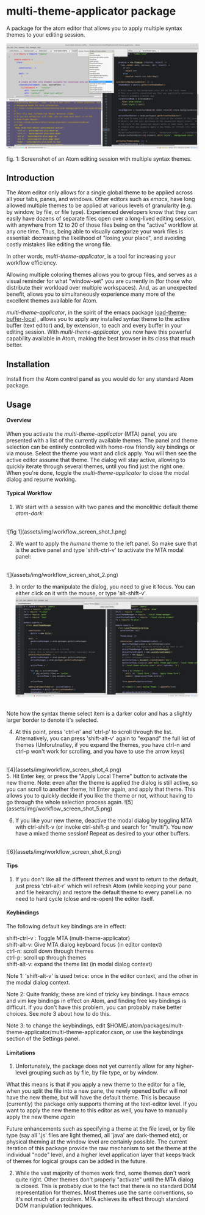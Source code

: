 # multi-theme-applicator package
A package for the atom editor that allows you to apply multiple syntax themes to your editing session.  

![fig 1](assets/img/multi_themed_screen_shot_1.png)

fig. 1: Screenshot of an Atom editing session with multiple syntax themes.

## Introduction
The Atom editor only allows for a single global theme to be applied across all your tabs, panes, and windows.  Other editors such as _emacs_, have long allowed multiple themes to be applied at various levels of granularity (e.g. by window, by file, or file type).  Experienced developers know that they can easily have dozens of separate files open over a long-lived editing session, with anywhere from 12 to 20 of those files being on the "active" workflow at any one time.  Thus, being able to visually categorize your work files is essential: decreasing the likelihood of "losing your place", and avoiding costly mistakes like editing the wrong file.  

In other words, _multi-theme-applicator_, is a tool for increasing your workflow efficiency.

Allowing multiple coloring themes allows you to group files, and serves as a visual reminder for what "window-set" you are currently in (for those who distribute their workload over multiple workspaces). And, as an unexpected  benefit, allows you to simultaneously experience many more of the excellent themes available for Atom.   

_multi-theme-applicator_, in the spirit of the emacs package
[load-theme-buffer-local](https://github.com/vic/color-theme-buffer-local) , allows you to apply any installed syntax theme to the active buffer (text editor) and, by extension, to each and every buffer in your editing session. With _multi-theme-applicator_, you now have this powerful capability available in Atom, making the best browser in its class that much better.

## Installation
Install from the Atom control panel as you would do for any standard Atom package.

## Usage
#### Overview
When you activate the _multi-theme-applicator_ (MTA) panel, you are presented with a list of the currently available themes.  The panel and theme selection can be entirely controlled with home-row friendly key bindings or via mouse.  Select the theme you want and click apply. You will then see the active editor assume that theme.  The dialog will stay active, allowing to quickly iterate through several themes, until you find just the right one.  When you're done, toggle the _multi-theme-applicator_ to close the modal dialog and resume working.

#### Typical Workflow
1. We start with a session with two panes and the monolithic default theme _atom-dark_:  
<br/>
![fig 1](assets/img/workflow_screen_shot_1.png)

2. We want to apply the _humane_ theme to the left panel.  So make sure that is the active panel and type 'shift-ctrl-v' to activate the MTA modal panel:
<br/>
![](assets/img/workflow_screen_shot_2.png)

3. In order to the manipulate the dialog, you need to give it focus.  You can either click on it with the mouse, or type 'alt-shift-v'.  
![3](assets/img/workflow_screen_shot_3.png)
<br/>
Note how the syntax theme select item is a darker color and has a slightly larger border to denote it's selected.

4. At this point, press 'ctrl-n' and 'ctrl-p' to scroll through the list.  Alternatively, you can press 'shift-alt-v' again to "expand" the full list of themes (Unforutnatley, if you expand the themes, you have ctrl-n and ctrl-p won't work for scrolling, and you have to use the arrow keys)  
<br/>
![4](assets/img/workflow_screen_shot_4.png)  
<br/>  
5. Hit Enter key, or press the "Apply Local Theme" button to activate the new theme.  Note: even after the theme is applied the dialog is still active, so you can scroll to another theme, hit Enter again, and apply that theme.  This allows you to quickly decide if you like the theme or not, without having to go through the whole selection process again.
![5](assets/img/workflow_screen_shot_5.png)
<br/>

6. If you like your new theme, deactive the modal dialog by toggling MTA with ctrl-shift-v (or invoke ctrl-shift-p and search for "multi").  You now have a mixed theme session!  Repeat as desired to your other buffers.  
<br/>
![6](assets/img/workflow_screen_shot_6.png)
<br/>

#### Tips
1. If you don't like all the different themes and want to return to the default, just press 'ctrl-alt-r' which will refresh Atom (while keeping your pane and file heirarchy) and restore the default theme to every panel i.e. no need to hard cycle (close and re-open) the editor itself.   


#### Keybindings
The following default key bindings are in effect:  

shift-ctrl-v : Toggle MTA (mult-theme-applicator)  
shift-alt-v: Give MTA dialog keyboard focus (in editor context)  
ctrl-n: scroll down through themes  
ctrl-p: scroll up through themes  
shift-alt-v: expand the theme list (in modal dialog context)

Note 1: 'shift-alt-v' is used twice: once in the editor context, and the other in the modal dialog context.  

Note 2: Quite frankly, these are kind of tricky key bindings.  I have emacs and vim key bindings in effect on Atom, and finding free key bindings is difficult.  If you don't have this problem, you can probably make better choices.  See note 3 about how to do this.

Note 3: to change the keybindings, edit $HOME/.atom/packages/mult-theme-applicator/multi-theme-applicator.cson, or use the keybindings section of the Settings panel.

#### Limitations
1) Unfortunately, the package does not yet currently allow for any higher-level grouping such as by file, by file type, or by window.  

What this means is that if you apply a new theme to the editor for a file, when you split the file into a new pane, the newly opened buffer will _not_ have the new theme, but will have the default theme.  This is because (currently) the package only supports theming at the text-editor level. If you want to apply the new theme to this editor as well, you have to manually apply the new theme _again_  

Future enhancements such as specifying a theme at the file level, or by file type (say all '.js' files are light themed, all 'java' are dark-themed etc), or physical theming at the window level are certainly possible.  The current iteration of this package provide the raw mechanism to set the theme at the individual "node" level, and a higher level application layer that keeps track of themes for logical groups can be added in the future.

2) While the vast majority of themes work find, some themes don't work quite right.  Other themes don't properly "activate" until the MTA dialog is closed.  This is probably due to the fact that there is no standard DOM representation for themes.  Most themes use the same conventions, so it's not much of a problem.  MTA achieves its effect through standard DOM manipulation techniques.
